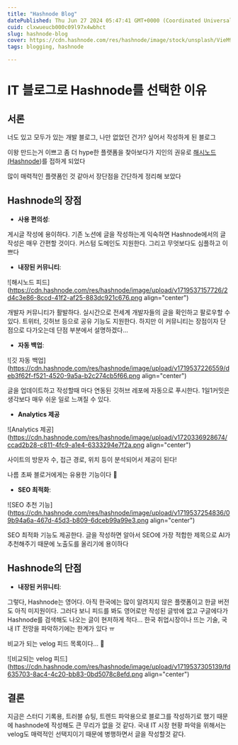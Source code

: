 ```yaml
---
title: "Hashnode Blog"
datePublished: Thu Jun 27 2024 05:47:41 GMT+0000 (Coordinated Universal Time)
cuid: clxwueucb000c09l97x4wbhct
slug: hashnode-blog
cover: https://cdn.hashnode.com/res/hashnode/image/stock/unsplash/VieM9BdZKFo/upload/cc104d858190f20368347ee4a20f59c4.jpeg
tags: blogging, hashnode

---
```


# IT 블로그로 Hashnode를 선택한 이유

## 서론

너도 있고 모두가 있는 개발 블로그, 나만 없었던 건가? 싶어서 작성하게 된 블로그

이왕 만드는거 이쁘고 좀 더 hype한 플랫폼을 찾아보다가 지인의 권유로 [해시노드(Hashnode](https://hashnode.com/))를 접하게 되었다

많이 매력적인 플랫폼인 것 같아서 장단점을 간단하게 정리해 보았다

## Hashnode의 장점

* **사용 편의성**:
    

게시글 작성에 용이하다. 기존 노션에 글을 작성하는게 익숙하면 Hashnode에서의 글 작성은 매우 간편할 것이다. 커스텀 도메인도 지원한다. 그리고 무엇보다도 심플하고 이쁘다

* **내장된 커뮤니티**:
    

![해시노드 피드](https://cdn.hashnode.com/res/hashnode/image/upload/v1719537157726/2d4c3e86-8ccd-41f2-af25-883dc921c676.png align="center")

개발자 커뮤니티가 활발하다. 실시간으로 전세계 개발자들의 글을 확인하고 팔로우할 수 있다. 트위터, 깃허브 등으로 공유 기능도 지원한다. 하지만 이 커뮤니티는 장점이자 단점으로 다가오는데 단점 부분에서 설명하겠다...

* **자동 백업**:
    

![깃 자동 백업](https://cdn.hashnode.com/res/hashnode/image/upload/v1719537226559/deb3f62f-f521-4520-9a5a-b2c274cb5f66.png align="center")

글을 업데이트하고 작성할때 마다 연동된 깃허브 레포에 자동으로 푸시한다. 1일1커밋은 생각보다 매우 쉬운 일로 느껴질 수 있다.

* **Analytics 제공**
    

![Analytics 제공](https://cdn.hashnode.com/res/hashnode/image/upload/v1720336928674/ccad2b28-c811-4fc9-a1e4-6333294e7f2a.png align="center")

사이트의 방문자 수, 접근 경로, 위치 등이 분석되어서 제공이 된다!

나름 초짜 블로거에게는 유용한 기능이다 🤔

* **SEO 최적화**:
    

![SEO 추천 기능](https://cdn.hashnode.com/res/hashnode/image/upload/v1719537254836/09b94a6a-467d-45d3-b809-6dceb99a99e3.png align="center")

SEO 최적화 기능도 제공한다. 글을 작성하면 알아서 SEO에 가장 적합한 제목으로 AI가 추천해주기 때문에 노출도를 올리기에 용이하다

## Hashnode의 단점

* **내장된 커뮤니티**:
    

그렇다, Hashnode는 영어다. 아직 한국에는 많이 알려지지 않은 플랫폼이고 한글 버전도 아직 미지원이다. 그러다 보니 피드를 봐도 영어로만 작성된 글밖에 없고 구글에다가 Hashnode를 검색해도 나오는 글이 현저하게 적다... 한국 취업시장이나 뜨는 기술, 국내 IT 전망을 파악하기에는 한계가 있다 ㅠ

비교가 되는 velog 피드 목록이다... 🥺

![비교되는 velog 피드](https://cdn.hashnode.com/res/hashnode/image/upload/v1719537305139/fd635703-8ac4-4c20-bb83-0bd5078c8efd.png align="center")

## 결론

지금은 스터디 기록용, 트러블 슈팅, 트렌드 파악용으로 블로그를 작성하기로 했기 때문에 hashnode에 작성해도 큰 무리가 없을 것 같다. 국내 IT 시장 현황 파악을 위해서는 velog도 매력적인 선택지이기 때문에 병행하면서 글을 작성할것 같다.